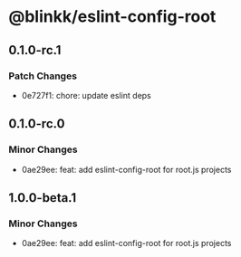 # @blinkk/eslint-config-root

## 0.1.0-rc.1

### Patch Changes

- 0e727f1: chore: update eslint deps

## 0.1.0-rc.0

### Minor Changes

- 0ae29ee: feat: add eslint-config-root for root.js projects

## 1.0.0-beta.1

### Minor Changes

- 0ae29ee: feat: add eslint-config-root for root.js projects
